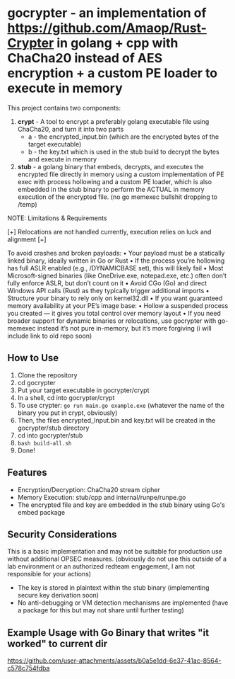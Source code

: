 # gocrypter - an implementation of https://github.com/Amaop/Rust-Crypter in golang + cpp with ChaCha20 instead of AES encryption + a custom PE loader to execute in memory 

This project contains two components:

1. **crypt** - A tool to encrypt a preferably golang executable file using ChaCha20, and turn it into two parts
    - a - the encrypted_input.bin (which are the encrypted bytes of the target executable)
    - b - the key.txt which is used in the stub build to decrypt the bytes and execute in memory
2. **stub** - a golang binary that embeds, decrypts, and executes the encrypted file directly in memory using a custom implementation of PE exec with process hollowing and a custom PE loader, which is also embedded in the stub binary to perform the
ACTUAL in memory execution of the encrypted file. (no go memexec bullshit dropping to /temp)

NOTE: Limitations & Requirements

[+] Relocations are not handled currently, execution relies on luck and alignment [+]

To avoid crashes and broken payloads:
	•	Your payload must be a statically linked binary, ideally written in Go or Rust
	•	If the process you’re hollowing has full ASLR enabled (e.g., /DYNAMICBASE set), this will likely fail
	•	Most Microsoft-signed binaries (like OneDrive.exe, notepad.exe, etc.) often don’t fully enforce ASLR, but don’t count on it
	•	Avoid CGo (Go) and direct Windows API calls (Rust) as they typically trigger additional imports
	•	Structure your binary to rely only on kernel32.dll
	•	If you want guaranteed memory availability at your PE’s image base:
	•	Hollow a suspended process you created — it gives you total control over memory layout
	•	If you need broader support for dynamic binaries or relocations, use gocrypter with go-memexec instead it’s not pure in-memory, but it’s more forgiving (i will include link to old repo soon)

## How to Use
1. Clone the repository 
2. cd gocrypter
3. Put your target executable in gocrypter/crypt
4. In a shell, cd into gocrypter/crypt
5. To use crypter: `go run main.go example.exe` (whatever the name of the binary you put in crypt, obviously)
6. Then, the files encrypted_Input.bin and key.txt will be created in the gocrypter/stub directory
7. cd into gocrypter/stub
8. `bash build-all.sh` 
9. Done!

## Features

- Encryption/Decryption: ChaCha20 stream cipher
- Memory Execution: stub/cpp and internal/runpe/runpe.go
- The encrypted file and key are embedded in the stub binary using Go's embed package

## Security Considerations

This is a basic implementation and may not be suitable for production use without additional OPSEC measures.
(obviously do not use this outside of a lab environment or an authorized redteam engagement, I am not responsible for your actions)

- The key is stored in plaintext within the stub binary
(implementing secure key derivation soon)
- No anti-debugging or VM detection mechanisms are implemented
(have a package for this but may not share until further testing)
## Example Usage with Go Binary that writes "it worked" to current dir


https://github.com/user-attachments/assets/b0a5e1dd-6e37-41ac-8564-c578c754fdba

